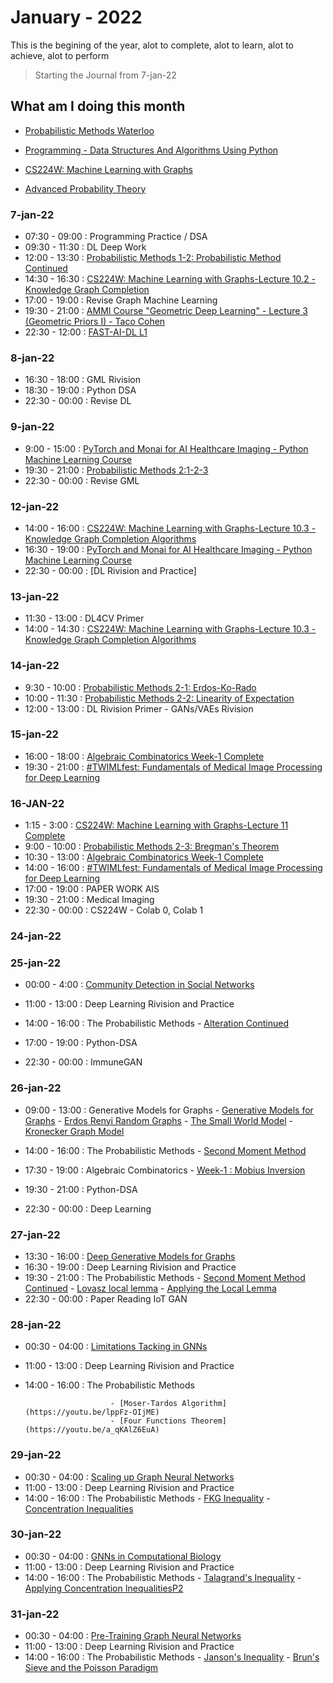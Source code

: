 # January - 2022

This is the begining of the year, alot to complete, alot to learn, alot to achieve, alot to perform

> Starting the Journal from 7-jan-22

## What am I doing this month

- [Probabilistic Methods Waterloo](https://youtube.com/playlist?list=PL2BdWtDKMS6nRF72s3TOGyBqXwMVHYiLU)
- [Programming - Data Structures And Algorithms Using Python](https://youtube.com/playlist?list=PL3pGy4HtqwD02GVgM96-V0sq4_DSinqvf)

- [CS224W: Machine Learning with Graphs](https://youtube.com/playlist?list=PLoROMvodv4rPLKxIpqhjhPgdQy7imNkDn)

- [Advanced Probability Theory](https://onlinecourses.nptel.ac.in/noc22_ma30/course)



### 7-jan-22

- 07:30 - 09:00 : Programming Practice / DSA
- 09:30 - 11:30 : DL Deep Work
- 12:00 - 13:30 : [Probabilistic Methods 1-2: Probabilistic Method Continued](https://youtu.be/gJAfukSyMqQ)
- 14:30 - 16:30 : [CS224W: Machine Learning with Graphs-Lecture 10.2 - Knowledge Graph Completion](https://youtu.be/xop5tC9T5xM)
- 17:00 - 19:00 : Revise Graph Machine Learning 
- 19:30 - 21:00 : [AMMI Course "Geometric Deep Learning" - Lecture 3 (Geometric Priors I) - Taco Cohen](https://youtu.be/fWBrupgU4X8)
- 22:30 - 12:00 : [FAST-AI-DL L1](https://youtu.be/XfoYk_Z5AkI)

### 8-jan-22

- 16:30 - 18:00 : GML Rivision
- 18:30 - 19:00 : Python DSA
- 22:30 - 00:00 : Revise DL


### 9-jan-22

- 9:00 - 15:00 : [PyTorch and Monai for AI Healthcare Imaging - Python Machine Learning Course](https://youtu.be/M3ZWfamWrBM)
- 19:30 - 21:00 : [Probabilistic Methods 2:1-2-3](https://youtu.be/rNEY1it79ZE)
- 22:30 - 00:00 : Revise GML

### 12-jan-22

- 14:00 - 16:00 : [CS224W: Machine Learning with Graphs-Lecture 10.3 - Knowledge Graph Completion Algorithms](https://youtu.be/Xm5VrxZYhu4)
- 16:30 - 19:00 : [PyTorch and Monai for AI Healthcare Imaging - Python Machine Learning Course](https://youtu.be/M3ZWfamWrBM)
- 22:30 - 00:00 : [DL Rivision and Practice]

### 13-jan-22

- 11:30 - 13:00 : DL4CV Primer
- 14:00 - 14:30 : [CS224W: Machine Learning with Graphs-Lecture 10.3 - Knowledge Graph Completion Algorithms](https://youtu.be/Xm5VrxZYhu4)

### 14-jan-22


- 9:30 - 10:00 : [Probabilistic Methods 2-1: Erdos-Ko-Rado](https://youtu.be/rNEY1it79ZE)
- 10:00 - 11:30 : [Probabilistic Methods 2-2: Linearity of Expectation](https://youtu.be/dNfcuIoy_xY)
- 12:00 - 13:00 : DL Rivision Primer - GANs/VAEs Rivision

### 15-jan-22

- 16:00 - 18:00 : [Algebraic Combinatorics Week-1 Complete](https://onlinecourses.nptel.ac.in/noc22_ma01/unit?unit=19&lesson=27)
- 19:30 - 21:00 : [#TWIMLfest: Fundamentals of Medical Image Processing for Deep Learning](https://youtu.be/qEq9Cy_Yn_c)


### 16-JAN-22

- 1:15 - 3:00 : [CS224W: Machine Learning with Graphs-Lecture 11 Complete](https://youtu.be/X9yl0pTP9fY)
- 9:00 - 10:00 : [Probabilistic Methods 2-3: Bregman's Theorem](https://youtu.be/UoiHChAvspE)
- 10:30 - 13:00 : [Algebraic Combinatorics Week-1 Complete](https://onlinecourses.nptel.ac.in/noc22_ma01/unit?unit=19&lesson=27)
- 14:00 - 16:00 : [#TWIMLfest: Fundamentals of Medical Image Processing for Deep Learning](https://youtu.be/qEq9Cy_Yn_c)
- 17:00 - 19:00 : PAPER WORK AIS
- 19:30 - 21:00 : Medical Imaging
- 22:30 - 00:00 : CS224W - Colab 0, Colab 1

### 24-jan-22

### 25-jan-22

- 00:00 - 4:00 : [Community Detection in Social Networks](https://youtu.be/KXi4ha79o3s)
- 11:00 - 13:00 : Deep Learning Rivision and Practice
- 14:00 - 16:00 : The Probabilistic Methods
                         - [Alteration Continued](https://youtu.be/y10SOF7O9oc)


- 17:00 - 19:00 : Python-DSA

- 22:30 - 00:00 : ImmuneGAN

### 26-jan-22
- 09:00 - 13:00 : Generative Models for Graphs
                         - [Generative Models for Graphs](https://youtu.be/OhjXpYIo9h4)
                         - [Erdos Renyi Random Graphs](https://youtu.be/VC43S6Thwg0)
                         - [The Small World Model](https://youtu.be/ZrDpzzVWwFs)
                         - [Kronecker Graph Model](https://youtu.be/Xnpt8US31cQ)
- 14:00 - 16:00 : The Probabilistic Methods
                         - [Second Moment Method](https://youtu.be/5pV_35vjVmU)
                         
- 17:30 - 19:00 : Algebraic Combinatorics
                         - [Week-1 : Mobius Inversion](https://youtu.be/pNzzdtSWOxM)
- 19:30 - 21:00 : Python-DSA
- 22:30 - 00:00 : Deep Learning 
                         
### 27-jan-22

- 13:30 - 16:00 : [Deep Generative Models for Graphs](https://youtu.be/IMpkHvQ0LA4)
- 16:30 - 19:00 : Deep Learning Rivision and Practice
- 19:30 - 21:00 : The Probabilistic Methods
                         - [Second Moment Method Continued](https://youtu.be/8WaaiuBA3BY) 
                         - [Lovasz local lemma](https://youtu.be/UZs1kN2lGDc)
                         - [Applying the Local Lemma](https://youtu.be/bJJOqolG0JE)
- 22:30 - 00:00 : Paper Reading IoT GAN                        
                         
### 28-jan-22

- 00:30 - 04:00 : [Limitations Tacking in GNNs](https://youtu.be/6ZFvToZUjGA)
- 11:00 - 13:00 : Deep Learning Rivision and Practice
- 14:00 - 16:00 : The Probabilistic Methods
                         
                         - [Moser-Tardos Algorithm](https://youtu.be/lppFz-OIjME) 
                         - [Four Functions Theorem](https://youtu.be/a_qKAlZ6EuA)
### 29-jan-22

- 00:30 - 04:00 : [Scaling up Graph Neural Networks](https://youtu.be/2nPCw3yHlnI)
- 11:00 - 13:00 : Deep Learning Rivision and Practice
- 14:00 - 16:00 : The Probabilistic Methods
                         - [FKG Inequality](https://youtu.be/twYp2YhOI9E)
                         - [Concentration Inequalities](https://youtu.be/UKq213ubqOc) 
### 30-jan-22

- 00:30 - 04:00 : [GNNs in Computational Biology](https://youtu.be/_hy9AgZXhbQ)
- 11:00 - 13:00 : Deep Learning Rivision and Practice
- 14:00 - 16:00 : The Probabilistic Methods
                         - [Talagrand's Inequality](https://youtu.be/3yHcMnCUWYY) 
                         - [ Applying Concentration Inequalities](https://youtu.be/mHA9axCET5Y)[P2](https://youtu.be/T_SbKYcGmYk)
### 31-jan-22 

- 00:30 - 04:00 : [Pre-Training Graph Neural Networks](https://youtu.be/JDW82csukhE)
- 11:00 - 13:00 : Deep Learning Rivision and Practice
- 14:00 - 16:00 : The Probabilistic Methods
                         - [Janson's Inequality](https://youtu.be/2Z-Rz5TdcoI)
                         - [Brun's Sieve and the Poisson Paradigm](https://youtu.be/ihfrSLr6izk)
                         


